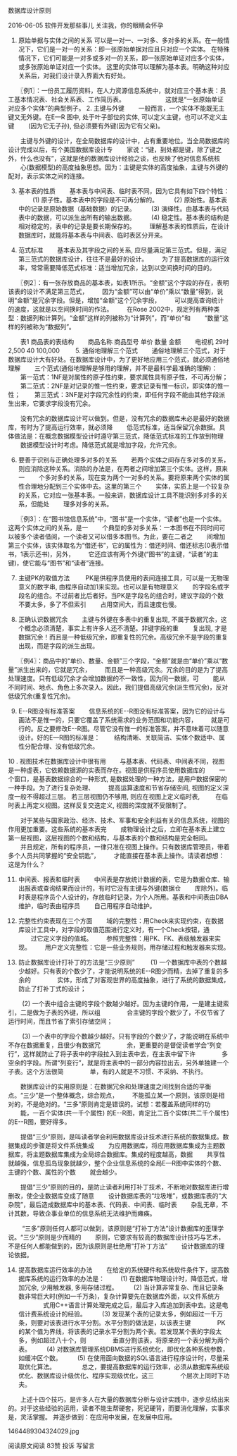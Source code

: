 数据库设计原则

2016-06-05 软件开发那些事儿
关注我，你的眼睛会怀孕
        


1. 原始单据与实体之间的关系 
可以是一对一、一对多、多对多的关系。在一般情况下，它们是一对一的关系：即一张原始单据对应且只对应一个实体。 
在特殊情况下，它们可能是一对多或多对一的关系，即一张原始单证对应多个实体，或多张原始单证对应一个实体。 
这里的实体可以理解为基本表。明确这种对应关系后，对我们设计录入界面大有好处。 

　　〖例1〗：一份员工履历资料，在人力资源信息系统中，就对应三个基本表：员工基本情况表、社会关系表、工作简历表。 
　　　　　　  这就是“一张原始单证对应多个实体”的典型例子。 
2. 主键与外键 
　　一般而言，一个实体不能既无主键又无外键。在E—R 图中, 处于叶子部位的实体, 可以定义主键，也可以不定义主键 
　　(因为它无子孙), 但必须要有外键(因为它有父亲)。 

　　主键与外键的设计，在全局数据库的设计中，占有重要地位。当全局数据库的设计完成以后，有个美国数据库设计专 
　　家说：“键，到处都是键，除了键之外，什么也没有”，这就是他的数据库设计经验之谈，也反映了他对信息系统核 
　　心(数据模型)的高度抽象思想。因为：主键是实体的高度抽象，主键与外键的配对，表示实体之间的连接。 

3. 基本表的性质 
　　基本表与中间表、临时表不同，因为它具有如下四个特性： 
　　 (1) 原子性。基本表中的字段是不可再分解的。 
　　 (2) 原始性。基本表中的记录是原始数据（基础数据）的记录。 
　　 (3) 演绎性。由基本表与代码表中的数据，可以派生出所有的输出数据。 
　　 (4) 稳定性。基本表的结构是相对稳定的，表中的记录是要长期保存的。 
　　理解基本表的性质后，在设计数据库时，就能将基本表与中间表、临时表区分开来。 

4. 范式标准 
　　基本表及其字段之间的关系, 应尽量满足第三范式。但是，满足第三范式的数据库设计，往往不是最好的设计。 
　　为了提高数据库的运行效率，常常需要降低范式标准：适当增加冗余，达到以空间换时间的目的。 

　　〖例2〗：有一张存放商品的基本表，如表1所示。“金额”这个字段的存在，表明该表的设计不满足第三范式， 
　　因为“金额”可以由“单价”乘以“数量”得到，说明“金额”是冗余字段。但是，增加“金额”这个冗余字段， 
　　可以提高查询统计的速度，这就是以空间换时间的作法。 
　　在Rose 2002中，规定列有两种类型：数据列和计算列。“金额”这样的列被称为“计算列”，而“单价”和 
　　“数量”这样的列被称为“数据列”。 

　　表1 商品表的表结构 
　　商品名称 商品型号 单价 数量 金额 
　　电视机 29吋 2,500 40 100,000 
　　 
5. 通俗地理解三个范式 
　　通俗地理解三个范式，对于数据库设计大有好处。在数据库设计中，为了更好地应用三个范式，就必须通俗地理解 
　　三个范式(通俗地理解是够用的理解，并不是最科学最准确的理解)： 
　　第一范式：1NF是对属性的原子性约束，要求属性具有原子性，不可再分解； 
　　第二范式：2NF是对记录的惟一性约束，要求记录有惟一标识，即实体的惟一性； 
　　第三范式：3NF是对字段冗余性的约束，即任何字段不能由其他字段派生出来，它要求字段没有冗余。 

　　没有冗余的数据库设计可以做到。但是，没有冗余的数据库未必是最好的数据库，有时为了提高运行效率，就必须降 
　　低范式标准，适当保留冗余数据。具体做法是：在概念数据模型设计时遵守第三范式，降低范式标准的工作放到物理 
　　数据模型设计时考虑。降低范式就是增加字段，允许冗余。 

6. 要善于识别与正确处理多对多的关系 
　　若两个实体之间存在多对多的关系，则应消除这种关系。消除的办法是，在两者之间增加第三个实体。这样，原来一 
　　个多对多的关系，现在变为两个一对多的关系。要将原来两个实体的属性合理地分配到三个实体中去。这里的第三个 
　　实体，实质上是一个较复杂的关系，它对应一张基本表。一般来讲，数据库设计工具不能识别多对多的关系，但能处 
　　理多对多的关系。 

　　〖例3〗：在“图书馆信息系统”中，“图书”是一个实体，“读者”也是一个实体。这两个实体之间的关系，是一 
　　个典型的多对多关系：一本图书在不同时间可以被多个读者借阅，一个读者又可以借多本图书。为此，要在二者之 
　　间增加第三个实体，该实体取名为“借还书”，它的属性为：借还时间、借还标志(0表示借书，1表示还书)，另外， 
　　它还应该有两个外键(“图书”的主键，“读者”的主键)，使它能与“图书”和“读者”连接。 

7. 主键PK的取值方法 
　　 PK是供程序员使用的表间连接工具，可以是一无物理意义的数字串, 由程序自动加1来实现。也可以是有物理意义 
　　的字段名或字段名的组合。不过前者比后者好。当PK是字段名的组合时，建议字段的个数不要太多，多了不但索引 
　　占用空间大，而且速度也慢。 

8. 正确认识数据冗余 
　　主键与外键在多表中的重复出现, 不属于数据冗余，这个概念必须清楚，事实上有许多人还不清楚。非键字段的重 
　　复出现, 才是数据冗余！而且是一种低级冗余，即重复性的冗余。高级冗余不是字段的重复出现，而是字段的派生出现。 

　　〖例4〗：商品中的“单价、数量、金额”三个字段，“金额”就是由“单价”乘以“数量”派生出来的，它就是冗余， 
　　而且是一种高级冗余。冗余的目的是为了提高处理速度。只有低级冗余才会增加数据的不一致性，因为同一数据，可 
　　能从不同时间、地点、角色上多次录入。因此，我们提倡高级冗余(派生性冗余)，反对低级冗余(重复性冗余)。 

9. E--R图没有标准答案 
　　信息系统的E--R图没有标准答案，因为它的设计与画法不是惟一的，只要它覆盖了系统需求的业务范围和功能内容， 
　　就是可行的。反之要修改E--R图。尽管它没有惟一的标准答案，并不意味着可以随意设计。好的E—R图的标准是： 
　　结构清晰、关联简洁、实体个数适中、属性分配合理、没有低级冗余。 

10 . 视图技术在数据库设计中很有用 
　　与基本表、代码表、中间表不同，视图是一种虚表，它依赖数据源的实表而存在。视图是供程序员使用数据库的 
　　一个窗口，是基表数据综合的一种形式, 是数据处理的一种方法，是用户数据保密的一种手段。为了进行复杂处理、 
　　提高运算速度和节省存储空间, 视图的定义深度一般不得超过三层。 若三层视图仍不够用, 则应在视图上定义临时表, 
　　 在临时表上再定义视图。这样反复交迭定义, 视图的深度就不受限制了。 

　　对于某些与国家政治、经济、技术、军事和安全利益有关的信息系统，视图的作用更加重要。这些系统的基本表完 
　　成物理设计之后，立即在基本表上建立第一层视图，这层视图的个数和结构，与基本表的个数和结构是完全相同。 
　　并且规定，所有的程序员，一律只准在视图上操作。只有数据库管理员，带着多个人员共同掌握的“安全钥匙”， 
　　才能直接在基本表上操作。请读者想想：这是为什么？ 

11. 中间表、报表和临时表 
　　中间表是存放统计数据的表，它是为数据仓库、输出报表或查询结果而设计的，有时它没有主键与外键(数据仓 
　　库除外)。临时表是程序员个人设计的，存放临时记录，为个人所用。基表和中间表由DBA维护，临时表由程序员 
　　自己用程序自动维护。 

12. 完整性约束表现在三个方面 
　　域的完整性：用Check来实现约束，在数据库设计工具中，对字段的取值范围进行定义时，有一个Check按钮，通 
　　过它定义字段的值城。 
　　参照完整性：用PK、FK、表级触发器来实现。 
　　用户定义完整性：它是一些业务规则，用存储过程和触发器来实现。 

13. 防止数据库设计打补丁的方法是“三少原则” 
　　 (1) 一个数据库中表的个数越少越好。只有表的个数少了，才能说明系统的E--R图少而精，去掉了重复的多余的 
　　　　实体，形成了对客观世界的高度抽象，进行了系统的数据集成，防止了打补丁式的设计； 

　　 (2) 一个表中组合主键的字段个数越少越好。因为主键的作用，一是建主键索引，二是做为子表的外键，所以组 
　　　　合主键的字段个数少了，不仅节省了运行时间，而且节省了索引存储空间； 

　　 (3) 一个表中的字段个数越少越好。只有字段的个数少了，才能说明在系统中不存在数据重复，且很少有数据冗 
　　　　余，更重要的是督促读者学会“列变行”，这样就防止了将子表中的字段拉入到主表中去，在主表中留下许 
　　　　多空余的字段。所谓“列变行”，就是将主表中的一部分内容拉出去，另外单独建一个子表。这个方法很简 
　　　　单，有的人就是不习惯、不采纳、不执行。 

　　数据库设计的实用原则是：在数据冗余和处理速度之间找到合适的平衡点。“三少”是一个整体概念，综合观点， 
　　不能孤立某一个原则。该原则是相对的，不是绝对的。“三多”原则肯定是错误的。试想：若覆盖系统同样的功 
　　能，一百个实体(共一千个属性) 的E--R图，肯定比二百个实体(共二千个属性) 的E--R图，要好得多。 

　　提倡“三少”原则，是叫读者学会利用数据库设计技术进行系统的数据集成。数据集成的步骤是将文件系统集成 
　　为应用数据库，将应用数据库集成为主题数据库，将主题数据库集成为全局综合数据库。集成的程度越高，数据 
　　共享性就越强，信息孤岛现象就越少，整个企业信息系统的全局E—R图中实体的个数、主键的个数、属性的个数 
　　就会越少。 

　　提倡“三少”原则的目的，是防止读者利用打补丁技术，不断地对数据库进行增删改，使企业数据库变成了随意 
　　设计数据库表的“垃圾堆”，或数据库表的“大杂院”，最后造成数据库中的基本表、代码表、中间表、临时表 
　　杂乱无章，不计其数，导致企事业单位的信息系统无法维护而瘫痪。 

　　 “三多”原则任何人都可以做到，该原则是“打补丁方法”设计数据库的歪理学说。“三少”原则是少而精的 
　　原则，它要求有较高的数据库设计技巧与艺术，不是任何人都能做到的，因为该原则是杜绝用“打补丁方法” 
　　设计数据库的理论依据。 

14. 提高数据库运行效率的办法 
　　在给定的系统硬件和系统软件条件下，提高数据库系统的运行效率的办法是： 
　　 (1) 在数据库物理设计时，降低范式，增加冗余, 少用触发器, 多用存储过程。 
　　 (2) 当计算非常复杂、而且记录条数非常巨大时(例如一千万条)，复杂计算要先在数据库外面，以文件系统方 
　　　　式用C++语言计算处理完成之后，最后才入库追加到表中去。这是电信计费系统设计的经验。 
　　 (3) 发现某个表的记录太多，例如超过一千万条，则要对该表进行水平分割。水平分割的做法是，以该表主键 
　　　　PK的某个值为界线，将该表的记录水平分割为两个表。若发现某个表的字段太多，例如超过八十个，则 
　　　　垂直分割该表，将原来的一个表分解为两个表。 
　　 (4) 对数据库管理系统DBMS进行系统优化，即优化各种系统参数，如缓冲区个数。 
　　 (5) 在使用面向数据的SQL语言进行程序设计时，尽量采取优化算法。 
　　　　总之，要提高数据库的运行效率，必须从数据库系统级优化、数据库设计级优化、程序实现级优化，这三 
　　　　个层次上同时下功夫。 

　　上述十四个技巧，是许多人在大量的数据库分析与设计实践中，逐步总结出来的。对于这些经验的运用，读者不能生帮硬套，死记硬背，而要消化理解，实事求是，灵活掌握。
并逐步做到：在应用中发展，在发展中应用。


  1464489304324029.jpg   

阅读原文阅读 83赞 投诉
写留言